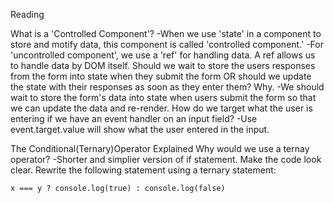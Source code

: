 Reading

What is a 'Controlled Component'?
  -When we use 'state' in a component to store and motify data, this component is called 'controlled component.'
  -For 'uncontrolled component', we use a 'ref' for handling data. A ref allows us to handle data by DOM itself. 
Should we wait to store the users responses from the form into state when they submit the form OR should we update the state with their responses as soon as they enter them? Why.
  -We should wait to store the form's data into state when users submit the form so that we can update the data and re-render.
How do we target what the user is entering if we have an event handler on an input field?
  -Use event.target.value will show what the user entered in the input.

The Conditional(Ternary)Operator Explained
Why would we use a ternay operator?
  -Shorter and simplier version of if statement. Make the code look clear.
Rewrite the following statement using a ternary statement:
  ```
  x === y ? console.log(true) : console.log(false)
  ```
